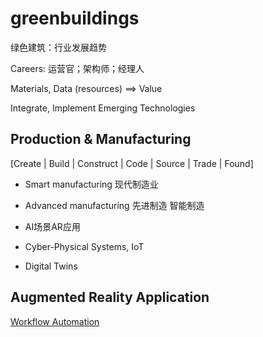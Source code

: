 # greenbuildings

绿色建筑：行业发展趋势

Careers: 运营官；架构师；经理人

Materials, Data (resources) ==> Value

Integrate, Implement Emerging Technologies



## Production & Manufacturing

[Create |
Build |
Construct |
Code |
Source |
Trade |
Found]

- Smart manufacturing 现代制造业

- Advanced manufacturing 先进制造 智能制造

- AI场景AR应用

- Cyber-Physical Systems, IoT

- Digital Twins

## Augmented Reality Application

[Workflow Automation](/doctree/workflow_automation.md)









